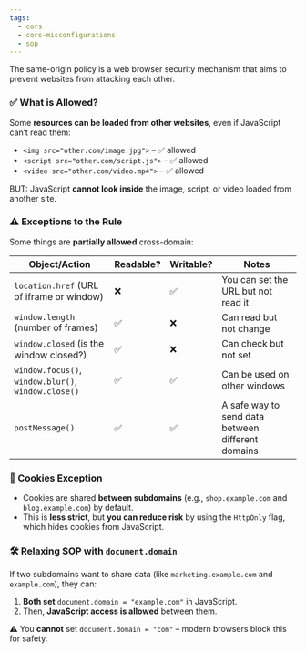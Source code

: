 ```yaml
---
tags:
  - cors
  - cors-misconfigurations
  - sop
---
```



The same-origin policy is a web browser security mechanism that aims to prevent websites from attacking each other.


### ✅ What is Allowed?

Some **resources can be loaded from other websites**, even if JavaScript can’t read them:

- `<img src="other.com/image.jpg">` – ✅ allowed
- `<script src="other.com/script.js">` – ✅ allowed    
- `<video src="other.com/video.mp4">` – ✅ allowed

BUT: JavaScript **cannot look inside** the image, script, or video loaded from another site.


### ⚠️ Exceptions to the Rule

Some things are **partially allowed** cross-domain:

| Object/Action                                       | Readable? | Writable? | Notes                                             |
| --------------------------------------------------- | --------- | --------- | ------------------------------------------------- |
| `location.href` (URL of iframe or window)           | ❌         | ✅         | You can set the URL but not read it               |
| `window.length` (number of frames)                  | ✅         | ❌         | Can read but not change                           |
| `window.closed` (is the window closed?)             | ✅         | ❌         | Can check but not set                             |
| `window.focus()`, `window.blur()`, `window.close()` | ✅         | ✅         | Can be used on other windows                      |
| `postMessage()`                                     | ✅         | ✅         | A safe way to send data between different domains |


### 🍪 Cookies Exception

- Cookies are shared **between subdomains** (e.g., `shop.example.com` and `blog.example.com`) by default.
- This is **less strict**, but **you can reduce risk** by using the `HttpOnly` flag, which hides cookies from JavaScript.



### 🛠️ Relaxing SOP with `document.domain`

If two subdomains want to share data (like `marketing.example.com` and `example.com`), they can:

1. **Both set** `document.domain = "example.com"` in JavaScript.
2. Then, **JavaScript access is allowed** between them.

⚠️ You **cannot** set `document.domain = "com"` – modern browsers block this for safety.